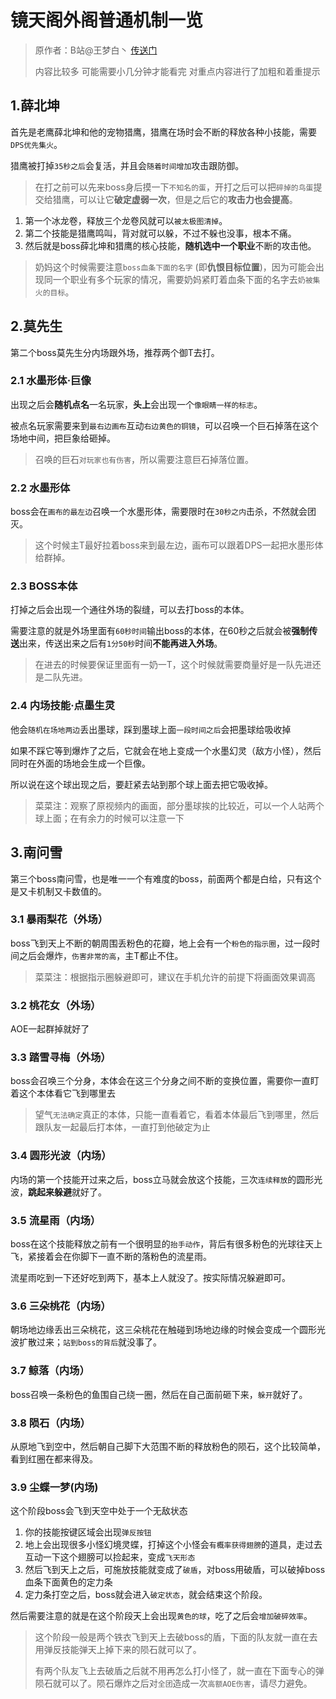 # 镜天阁外阁普通机制一览

> 原作者：B站@王梦白丶 [传送门](https://www.bilibili.com/video/BV1oe411o7z1)
> 
> 内容比较多 可能需要小几分钟才能看完 对重点内容进行了加粗和着重提示

## 1.薛北坤

首先是老鹰薛北坤和他的宠物猎鹰，猎鹰在场时会不断的释放各种小技能，需要`DPS优先集火`。

猎鹰被打掉`35秒之后`会复活，并且会`随着时间增加`攻击跟防御。

>在打之前可以先来boss身后摸一下`不知名的蛋`，开打之后可以把`碎掉的鸟蛋`提交给猎鹰，可以让它**破定虚弱一次**，但是之后它的**攻击力也会提高**。

1) 第一个冰龙卷，释放三个龙卷风就可以`被太极图清掉`。
2) 第二个技能是猎鹰鸣叫，背对就可以躲，不过不躲也没事，根本不痛。
3) 然后就是boss薛北坤和猎鹰的核心技能，**随机选中一个职业**不断的攻击他。

>奶妈这个时候需要注意`boss血条下面的名字` (即**仇恨目标位置**)，因为可能会出现同一个职业有多个玩家的情况，需要奶妈紧盯着血条下面的名字去`奶被集火的目标`。

## 2.莫先生

第二个boss莫先生分内场跟外场，推荐两个御T去打。

### 2.1 水墨形体·巨像

出现之后会**随机点名**一名玩家，**头上**会出现一个`像眼睛一样的标志`。

被点名玩家需要来到`最右边画布`互动`右边黄色的铜镜`，可以召唤一个巨石掉落在这个场地中间，把巨象给砸掉。

> 召唤的巨石`对玩家也有伤害`，所以需要注意巨石掉落位置。

### 2.2 水墨形体

boss会在`画布的最左边`召唤一个水墨形体，需要限时在`30秒之内`击杀，不然就会团灭。

> 这个时候主T最好拉着boss来到最左边，画布可以跟着DPS一起把水墨形体给群掉。

### 2.3 BOSS本体

打掉之后会出现一个通往外场的裂缝，可以去打boss的本体。

需要注意的就是外场里面有`60秒时间`输出boss的本体，在60秒之后就会被**强制传送**出来，传送出来之后有`1分50秒`时间**不能再进入外场**。

> 在进去的时候要保证里面有一奶一T，这个时候就需要商量好是一队先进还是二队先进。

### 2.4 内场技能·点墨生灵
他会`随机在场地两边`丢出墨球，踩到墨球上面`一段时间之后`会把墨球给吸收掉

如果不踩它等到爆炸了之后，它就会在地上变成一个水墨幻灵（敌方小怪），然后同时在外面的场地会生成一个巨像。

所以说在这个球出现之后，要赶紧去站到那个球上面去把它吸收掉。

> 菜菜注：观察了原视频内的画面，部分墨球挨的比较近，可以一个人站两个球上面；在有余力的时候可以注意一下

## 3.南问雪

第三个boss南问雪，也是唯一一个有难度的boss，前面两个都是白给，只有这个是又卡机制又卡数值的。

### 3.1 暴雨梨花（外场）

boss飞到天上不断的朝周围丢粉色的花瓣，地上会有一个`粉色的指示圈`，过一段时间之后会爆炸，`伤害非常的高`，主T都止不住。

> 菜菜注：根据指示圈躲避即可，建议在手机允许的前提下将画面效果调高

### 3.2 桃花女（外场）

AOE一起群掉就好了

### 3.3 踏雪寻梅（外场）

boss会召唤三个分身，本体会在这三个分身之间不断的变换位置，需要你一直盯着这个本体看它飞到哪里去

> 望气`无法确定`真正的本体，只能一直看着它，看着本体最后飞到哪里，然后跟队友一起最后打本体，一直打到他破定为止

### 3.4 圆形光波（内场）

内场的第一个技能开过来之后，boss立马就会放这个技能，三次`连续释放`的圆形光波，**跳起来躲避**就好了。

### 3.5 流星雨（内场）

boss在这个技能释放之前有一个很明显的`抬手动作`，背后有很多粉色的光球往天上飞，紧接着会在你脚下一直不断的落粉色的流星雨。

流星雨吃到一下还好吃到两下，基本上人就没了。按实际情况躲避即可。

### 3.6 三朵桃花（内场）

朝场地边缘丢出三朵桃花，这三朵桃花在触碰到场地边缘的时候会变成一个圆形光波扩散过来；`站到boss的背后`就没事了。

### 3.7 鲸落（内场）

boss召唤一条粉色的鱼围自己绕一圈，然后在自己面前砸下来，`躲开`就好了。

### 3.8 陨石（内场）

从原地飞到空中，然后朝自己脚下大范围不断的释放粉色的陨石，这个比较简单，看到红圈在都来得及。

### 3.9 尘蝶一梦(内场)

这个阶段boss会飞到天空中处于一个无敌状态

1) 你的技能按键区域会出现`弹反按钮`
2) 地上会出现很多小怪幻境灵蝶，打掉这个小怪会`有概率获得翅膀`的道具，走过去互动一下这个翅膀可以捡起来，变成`飞天形态`
3) 然后飞到天上之后，可施放技能就变成了`破盾`，对boss用破盾，可以破掉boss血条下面黄色的定力条
4) 定力条打空之后，boss就会进入`破定状态`，就会结束这个阶段。

然后需要注意的就是在这个阶段天上会出现`黄色的球`，吃了之后会`增加破碎效率`。

> 这个阶段一般是两个铁衣飞到天上去破boss的盾，下面的队友就一直在去用弹反技能弹天上掉下来的陨石就可以了。
> 
> 有两个队友飞上去破盾之后就不用再怎么打小怪了，就一直在下面专心的弹陨石就可以了。陨石爆炸之后对`全团`造成一次`高额AOE伤害`，请尽力避免。